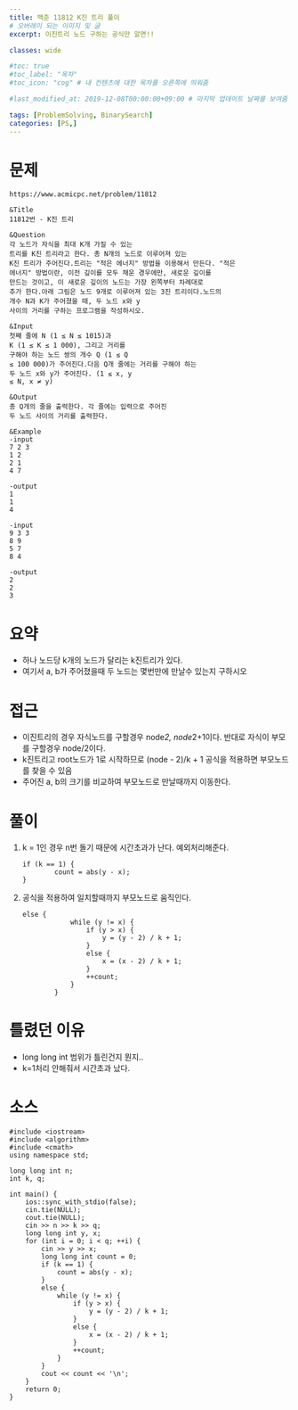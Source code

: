 ```yaml
---
title: 백준 11812 K진 트리 풀이
# 오버레이 되는 이미지 및 글
excerpt: 이진트리 노드 구하는 공식만 알면!!

classes: wide

#toc: true
#toc_label: "목차"
#toc_icon: "cog" # 내 컨텐츠에 대한 목차를 오른쪽에 띄워줌

#last_modified_at: 2019-12-08T00:00:00+09:00 # 마지막 업데이트 날짜를 보여줌

tags: [ProblemSolving, BinarySearch]
categories: [PS,]
---
```


# 문제
```
https://www.acmicpc.net/problem/11812

&Title
11812번 - K진 트리

&Question
각 노드가 자식을 최대 K개 가질 수 있는 
트리를 K진 트리라고 한다. 총 N개의 노드로 이루어져 있는 
K진 트리가 주어진다.트리는 "적은 에너지" 방법을 이용해서 만든다. "적은 
에너지" 방법이란, 이전 깊이를 모두 채운 경우에만, 새로운 깊이를 
만드는 것이고, 이 새로운 깊이의 노드는 가장 왼쪽부터 차례대로 
추가 한다.아래 그림은 노드 9개로 이루어져 있는 3진 트리이다.노드의 
개수 N과 K가 주어졌을 때, 두 노드 x와 y 
사이의 거리를 구하는 프로그램을 작성하시오. 

&Input
첫째 줄에 N (1 ≤ N ≤ 1015)과 
K (1 ≤ K ≤ 1 000), 그리고 거리를 
구해야 하는 노드 쌍의 개수 Q (1 ≤ Q 
≤ 100 000)가 주어진다.다음 Q개 줄에는 거리를 구해야 하는 
두 노드 x와 y가 주어진다. (1 ≤ x, y 
≤ N, x ≠ y) 

&Output
총 Q개의 줄을 출력한다. 각 줄에는 입력으로 주어진 
두 노드 사이의 거리를 출력한다. 

&Example
-input
7 2 3
1 2
2 1
4 7

-output
1
1
4

-input
9 3 3
8 9
5 7
8 4

-output
2
2
3
```

# 요약
* 하나 노드당 k개의 노드가 달리는 k진트리가 있다.
* 여기서 a, b가 주어졌을때 두 노드는 몇번만에 만날수 있는지 구하시오

# 접근
* 이진트리의 경우 자식노드를 구할경우 node*2, node*2+1이다. 반대로 자식이 부모를 구할경우 node/2이다.
* k진트리고 root노드가 1로 시작하므로 (node - 2)/k + 1 공식을 적용하면 부모노드를 찾을 수 있음
* 주어진 a, b의 크기를 비교하여 부모노드로 만날때까지 이동한다.

# 풀이
1. k = 1인 경우 n번 돌기 때문에 시간초과가 난다. 예외처리해준다.
    ```
    if (k == 1) {
			count = abs(y - x);
	}
    ```
1. 공식을 적용하여 일치할때까지 부모노드로 움직인다.
    ```
    else {
                while (y != x) {
                    if (y > x) {
                        y = (y - 2) / k + 1;
                    }
                    else {
                        x = (x - 2) / k + 1;
                    }
                    ++count;
                }
            }
    ```

# 틀렸던 이유
* long long int 범위가 틀린건지 뭔지..
* k=1처리 안해줘서 시간초과 났다.

# 소스
```
#include <iostream>
#include <algorithm>
#include <cmath>
using namespace std;

long long int n;
int k, q;

int main() {
	ios::sync_with_stdio(false);
	cin.tie(NULL);
	cout.tie(NULL);
	cin >> n >> k >> q;
	long long int y, x;
	for (int i = 0; i < q; ++i) {
		cin >> y >> x;
		long long int count = 0;
		if (k == 1) {
			count = abs(y - x);
		}
		else {
			while (y != x) {
				if (y > x) {
					y = (y - 2) / k + 1;
				}
				else {
					x = (x - 2) / k + 1;
				}
				++count;
			}
		}
		cout << count << '\n';
	}
	return 0;
}
```